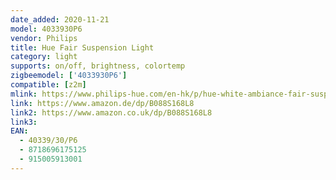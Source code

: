 ```yaml
---
date_added: 2020-11-21
model: 4033930P6
vendor: Philips
title: Hue Fair Suspension Light
category: light
supports: on/off, brightness, colortemp
zigbeemodel: ['4033930P6']
compatible: [z2m]
mlink: https://www.philips-hue.com/en-hk/p/hue-white-ambiance-fair-suspension-light/4033930P6
link: https://www.amazon.de/dp/B088S168L8
link2: https://www.amazon.co.uk/dp/B088S168L8
link3: 
EAN: 
  - 40339/30/P6
  - 8718696175125
  - 915005913001
---
```

